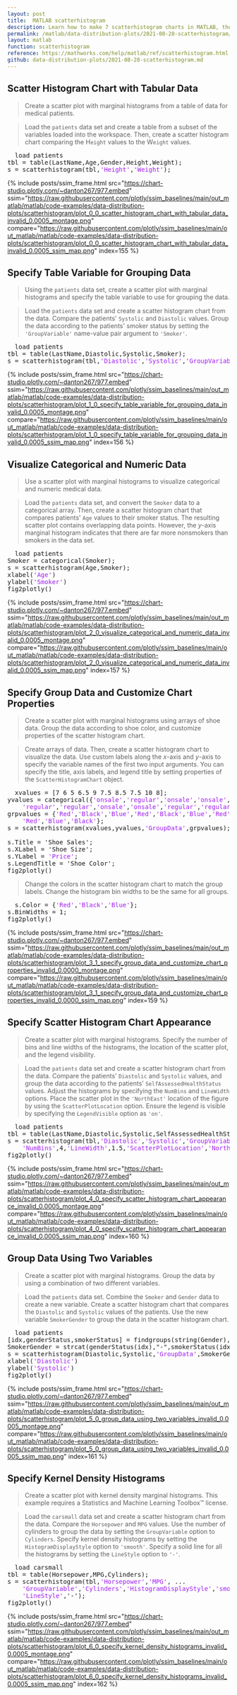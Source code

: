 ```yaml
---
layout: post
title:  MATLAB scatterhistogram
description: Learn how to make 7 scatterhistogram charts in MATLAB, then publish them to the Web with Plotly.
permalink: /matlab/data-distribution-plots/2021-08-28-scatterhistogram/
layout: matlab
function: scatterhistogram
reference: https://mathworks.com/help/matlab/ref/scatterhistogram.html
github: data-distribution-plots/2021-08-28-scatterhistogram.md
---
```


## Scatter Histogram Chart with Tabular Data

> Create a scatter plot with marginal histograms from a table of data for medical patients.

> Load the `patients` data set and create a table from a subset of the variables loaded into the workspace. Then, create a scatter histogram chart comparing the H`eight` values to the W`eight` values.

<pre>
  load patients
tbl = table(LastName,Age,Gender,Height,Weight);
s = scatterhistogram(tbl,<span style='color:#A020F0'>'Height'</span>,<span style='color:#A020F0'>'Weight'</span>);
</pre>

{% include posts/ssim_frame.html 
  src="https://chart-studio.plotly.com/~danton267/977.embed" 
  ssim="https://raw.githubusercontent.com/plotly/ssim_baselines/main/out_matlab/matlab/code-examples/data-distribution-plots/scatterhistogram/plot_0_0_scatter_histogram_chart_with_tabular_data_invalid_0.0005_montage.png" 
  compare="https://raw.githubusercontent.com/plotly/ssim_baselines/main/out_matlab/matlab/code-examples/data-distribution-plots/scatterhistogram/plot_0_0_scatter_histogram_chart_with_tabular_data_invalid_0.0005_ssim_map.png" 
  index=155
%}



<!--------------------- EXAMPLE BREAK ------------------------->

## Specify Table Variable for Grouping Data

> Using the `patients` data set, create a scatter plot with marginal histograms and specify the table variable to use for grouping the data.

> Load the `patients` data set and create a scatter histogram chart from the data. Compare the patients' `Systolic` and `Diastolic` values. Group the data according to the patients' smoker status by setting the `'GroupVariable'` name-value pair argument to `'Smoker'`.

<pre>
  load patients
tbl = table(LastName,Diastolic,Systolic,Smoker);
s = scatterhistogram(tbl,<span style='color:#A020F0'>'Diastolic'</span>,<span style='color:#A020F0'>'Systolic'</span>,<span style='color:#A020F0'>'GroupVariable'</span>,<span style='color:#A020F0'>'Smoker'</span>);
</pre>

{% include posts/ssim_frame.html 
  src="https://chart-studio.plotly.com/~danton267/977.embed" 
  ssim="https://raw.githubusercontent.com/plotly/ssim_baselines/main/out_matlab/matlab/code-examples/data-distribution-plots/scatterhistogram/plot_1_0_specify_table_variable_for_grouping_data_invalid_0.0005_montage.png" 
  compare="https://raw.githubusercontent.com/plotly/ssim_baselines/main/out_matlab/matlab/code-examples/data-distribution-plots/scatterhistogram/plot_1_0_specify_table_variable_for_grouping_data_invalid_0.0005_ssim_map.png" 
  index=156
%}



<!--------------------- EXAMPLE BREAK ------------------------->

## Visualize Categorical and Numeric Data

> Use a scatter plot with marginal histograms to visualize categorical and numeric medical data.

> Load the `patients` data set, and convert the `Smoker` data to a categorical array. Then, create a scatter histogram chart that compares patients' `Age` values to their smoker status. The resulting scatter plot contains overlapping data points. However, the *y*-axis marginal histogram indicates that there are far more nonsmokers than smokers in the data set.

<pre class="mcode">
  load patients
Smoker = categorical(Smoker);
s = scatterhistogram(Age,Smoker);
xlabel(<span style='color:#A020F0'>'Age'</span>)
ylabel(<span style='color:#A020F0'>'Smoker'</span>)
fig2plotly()
</pre>

{% include posts/ssim_frame.html 
  src="https://chart-studio.plotly.com/~danton267/977.embed" 
  ssim="https://raw.githubusercontent.com/plotly/ssim_baselines/main/out_matlab/matlab/code-examples/data-distribution-plots/scatterhistogram/plot_2_0_visualize_categorical_and_numeric_data_invalid_0.0005_montage.png" 
  compare="https://raw.githubusercontent.com/plotly/ssim_baselines/main/out_matlab/matlab/code-examples/data-distribution-plots/scatterhistogram/plot_2_0_visualize_categorical_and_numeric_data_invalid_0.0005_ssim_map.png" 
  index=157
%}



<!--------------------- EXAMPLE BREAK ------------------------->

## Specify Group Data and Customize Chart Properties

> Create a scatter plot with marginal histograms using arrays of shoe data. Group the data according to shoe color, and customize properties of the scatter histogram chart.

> Create arrays of data. Then, create a scatter histogram chart to visualize the data. Use custom labels along the *x*-axis and *y*-axis to specify the variable names of the first two input arguments. You can specify the title, axis labels, and legend title by setting properties of the `ScatterHistogramChart` object.

<pre class="mcode">
  xvalues = [7 6 5 6.5 9 7.5 8.5 7.5 10 8];
yvalues = categorical({<span style='color:#A020F0'>'onsale'</span>,<span style='color:#A020F0'>'regular'</span>,<span style='color:#A020F0'>'onsale'</span>,<span style='color:#A020F0'>'onsale'</span>, ...
    <span style='color:#A020F0'>'regular'</span>,<span style='color:#A020F0'>'regular'</span>,<span style='color:#A020F0'>'onsale'</span>,<span style='color:#A020F0'>'onsale'</span>,<span style='color:#A020F0'>'regular'</span>,<span style='color:#A020F0'>'regular'</span>});
grpvalues = {<span style='color:#A020F0'>'Red'</span>,<span style='color:#A020F0'>'Black'</span>,<span style='color:#A020F0'>'Blue'</span>,<span style='color:#A020F0'>'Red'</span>,<span style='color:#A020F0'>'Black'</span>,<span style='color:#A020F0'>'Blue'</span>,<span style='color:#A020F0'>'Red'</span>, ...
    <span style='color:#A020F0'>'Red'</span>,<span style='color:#A020F0'>'Blue'</span>,<span style='color:#A020F0'>'Black'</span>};
s = scatterhistogram(xvalues,yvalues,<span style='color:#A020F0'>'GroupData'</span>,grpvalues);

s.Title = 'Shoe Sales';
s.XLabel = 'Shoe Size';
s.YLabel = <span style='color:#A020F0'>'Price'</span>;
s.LegendTitle = 'Shoe Color';
fig2plotly()
</pre>

> Change the colors in the scatter histogram chart to match the group labels. Change the histogram bin widths to be the same for all groups.

<pre class="mcode">
  s.Color = {<span style='color:#A020F0'>'Red'</span>,<span style='color:#A020F0'>'Black'</span>,<span style='color:#A020F0'>'Blue'</span>};
s.BinWidths = 1;
fig2plotly()
</pre>

{% include posts/ssim_frame.html 
  src="https://chart-studio.plotly.com/~danton267/977.embed" 
  ssim="https://raw.githubusercontent.com/plotly/ssim_baselines/main/out_matlab/matlab/code-examples/data-distribution-plots/scatterhistogram/plot_3_1_specify_group_data_and_customize_chart_properties_invalid_0.0000_montage.png" 
  compare="https://raw.githubusercontent.com/plotly/ssim_baselines/main/out_matlab/matlab/code-examples/data-distribution-plots/scatterhistogram/plot_3_1_specify_group_data_and_customize_chart_properties_invalid_0.0000_ssim_map.png" 
  index=159
%}



<!--------------------- EXAMPLE BREAK ------------------------->

## Specify Scatter Histogram Chart Appearance

> Create a scatter plot with marginal histograms. Specify the number of bins and line widths of the histograms, the location of the scatter plot, and the legend visibility.

> Load the `patients` data set and create a scatter histogram chart from the data. Compare the patients' `Diastolic` and `Systolic` values, and group the data according to the patients' `SelfAssessedHealthStatus` values. Adjust the histograms by specifying the `NumBins` and `LineWidth` options. Place the scatter plot in the `'NorthEast'` location of the figure by using the `ScatterPlotLocation` option. Ensure the legend is visible by specifying the `LegendVisible` option as `'on'`.

<pre class="mcode">
  load patients
tbl = table(LastName,Diastolic,Systolic,SelfAssessedHealthStatus);
s = scatterhistogram(tbl,<span style='color:#A020F0'>'Diastolic'</span>,<span style='color:#A020F0'>'Systolic'</span>,<span style='color:#A020F0'>'GroupVariable'</span>,<span style='color:#A020F0'>'SelfAssessedHealthStatus'</span>, ...
    <span style='color:#A020F0'>'NumBins'</span>,4,<span style='color:#A020F0'>'LineWidth'</span>,1.5,<span style='color:#A020F0'>'ScatterPlotLocation'</span>,<span style='color:#A020F0'>'NorthEast'</span>,<span style='color:#A020F0'>'LegendVisible'</span>,<span style='color:#A020F0'>'on'</span>);
fig2plotly()
</pre>

{% include posts/ssim_frame.html 
  src="https://chart-studio.plotly.com/~danton267/977.embed" 
  ssim="https://raw.githubusercontent.com/plotly/ssim_baselines/main/out_matlab/matlab/code-examples/data-distribution-plots/scatterhistogram/plot_4_0_specify_scatter_histogram_chart_appearance_invalid_0.0005_montage.png" 
  compare="https://raw.githubusercontent.com/plotly/ssim_baselines/main/out_matlab/matlab/code-examples/data-distribution-plots/scatterhistogram/plot_4_0_specify_scatter_histogram_chart_appearance_invalid_0.0005_ssim_map.png" 
  index=160
%}



<!--------------------- EXAMPLE BREAK ------------------------->

## Group Data Using Two Variables

> Create a scatter plot with marginal histograms. Group the data by using a combination of two different variables.

> Load the `patients` data set. Combine the `Smoker` and `Gender` data to create a new variable. Create a scatter histogram chart that compares the `Diastolic` and `Systolic` values of the patients. Use the new variable `SmokerGender` to group the data in the scatter histogram chart.

<pre class="mcode">
  load patients
[idx,genderStatus,smokerStatus] = findgroups(string(Gender),string(Smoker));
SmokerGender = strcat(genderStatus(idx),"-",smokerStatus(idx));
s = scatterhistogram(Diastolic,Systolic,<span style='color:#A020F0'>'GroupData'</span>,SmokerGender,<span style='color:#A020F0'>'LegendVisible'</span>,<span style='color:#A020F0'>'on'</span>);
xlabel(<span style='color:#A020F0'>'Diastolic'</span>)
ylabel(<span style='color:#A020F0'>'Systolic'</span>)
fig2plotly()
</pre>

{% include posts/ssim_frame.html 
  src="https://chart-studio.plotly.com/~danton267/977.embed" 
  ssim="https://raw.githubusercontent.com/plotly/ssim_baselines/main/out_matlab/matlab/code-examples/data-distribution-plots/scatterhistogram/plot_5_0_group_data_using_two_variables_invalid_0.0005_montage.png" 
  compare="https://raw.githubusercontent.com/plotly/ssim_baselines/main/out_matlab/matlab/code-examples/data-distribution-plots/scatterhistogram/plot_5_0_group_data_using_two_variables_invalid_0.0005_ssim_map.png" 
  index=161
%}



<!--------------------- EXAMPLE BREAK ------------------------->

## Specify Kernel Density Histograms

> Create a scatter plot with kernel density marginal histograms. This
          example requires a Statistics and Machine Learning Toolbox™ license.

> Load the `carsmall` data set and create a scatter histogram chart
            from the data. Compare the `Horsepower` and `MPG`
            values. Use the number of cylinders to group the data by setting the
              `GroupVariable` option to `Cylinders`. Specify
            kernel density histograms by setting the `HistogramDisplayStyle` option
            to `'smooth'`. Specify a solid line for all the histograms by setting
            the `LineStyle` option to `'-'`.

<pre class="mcode">
  load carsmall
tbl = table(Horsepower,MPG,Cylinders);
s = scatterhistogram(tbl,<span style='color:#A020F0'>'Horsepower'</span>,<span style='color:#A020F0'>'MPG'</span>, ...
    <span style='color:#A020F0'>'GroupVariable'</span>,<span style='color:#A020F0'>'Cylinders'</span>,<span style='color:#A020F0'>'HistogramDisplayStyle'</span>,<span style='color:#A020F0'>'smooth'</span>, ...
    <span style='color:#A020F0'>'LineStyle'</span>,'-');
fig2plotly()
</pre>

{% include posts/ssim_frame.html 
  src="https://chart-studio.plotly.com/~danton267/977.embed" 
  ssim="https://raw.githubusercontent.com/plotly/ssim_baselines/main/out_matlab/matlab/code-examples/data-distribution-plots/scatterhistogram/plot_6_0_specify_kernel_density_histograms_invalid_0.0005_montage.png" 
  compare="https://raw.githubusercontent.com/plotly/ssim_baselines/main/out_matlab/matlab/code-examples/data-distribution-plots/scatterhistogram/plot_6_0_specify_kernel_density_histograms_invalid_0.0005_ssim_map.png" 
  index=162
%}





<!--------------------- EXAMPLE BREAK ------------------------->

